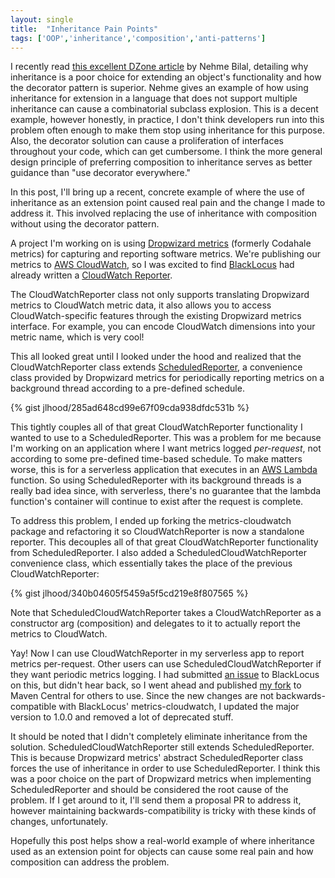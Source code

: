```yaml
---
layout: single
title:  "Inheritance Pain Points"
tags: ['OOP','inheritance','composition','anti-patterns']
---
```


I recently read [this excellent DZone article](https://dzone.com/articles/is-inheritance-dead) by Nehme Bilal,
detailing why inheritance is a poor choice for extending an object's functionality and how the decorator pattern
is superior. Nehme gives an example of how using inheritance for extension in a language that does not support
multiple inheritance can cause a combinatorial subclass explosion. This is a decent example, however honestly, in
practice, I don't think developers run into this problem often enough to make them stop using inheritance for
this purpose. Also, the decorator solution can cause a proliferation of interfaces throughout your code, which
can get cumbersome. I think the more general design principle of preferring composition to inheritance serves as
better guidance than "use decorator everywhere."

In this post, I'll bring up a recent, concrete example of where the use of inheritance as an extension point caused
real pain and the change I made to address it. This involved replacing the use of inheritance with composition without
using the decorator pattern.

A project I'm working on is using [Dropwizard metrics](http://metrics.dropwizard.io/3.1.0/) (formerly Codahale
metrics) for capturing and reporting software metrics. We're publishing our metrics to
[AWS CloudWatch](https://aws.amazon.com/cloudwatch/), so I was excited to find [BlackLocus](http://blacklocus.com/)
had already written a [CloudWatch Reporter](https://github.com/blacklocus/metrics-cloudwatch).

The CloudWatchReporter class not only supports translating Dropwizard metrics to CloudWatch metric data, it also allows
you to access CloudWatch-specific features through the existing Dropwizard metrics interface. For example, you can encode
CloudWatch dimensions into your metric name, which is very cool!

This all looked great until I looked under the hood and realized that the CloudWatchReporter class extends
[ScheduledReporter](http://metrics.dropwizard.io/3.1.0/apidocs/com/codahale/metrics/ScheduledReporter.html), a
convenience class provided by Dropwizard metrics for periodically reporting metrics on a background thread according
to a pre-defined schedule. 

{% gist jlhood/285ad648cd99e67f09cda938dfdc531b %}

This tightly couples all of that great CloudWatchReporter functionality I wanted to use to a ScheduledReporter. This
was a problem for me because I'm working on an application where I want metrics logged *per-request*, not according
to some pre-defined time-based schedule. To make matters worse, this is for a serverless application that executes in an
[AWS Lambda](https://aws.amazon.com/lambda/) function. So using ScheduledReporter with its background threads is a
really bad idea since, with serverless, there's no guarantee that the lambda function's container will continue to exist
after the request is complete.

To address this problem, I ended up forking the metrics-cloudwatch package and refactoring it so CloudWatchReporter is
now a standalone reporter. This decouples all of that great CloudWatchReporter functionality from ScheduledReporter. I
also added a ScheduledCloudWatchReporter convenience class, which essentially takes the place of the previous
CloudWatchReporter:

{% gist jlhood/340b04605f5459a5f5cd219e8f807565 %}

Note that ScheduledCloudWatchReporter takes a CloudWatchReporter as a constructor arg (composition) and delegates to it
to actually report the metrics to CloudWatch.

Yay! Now I can use CloudWatchReporter in my serverless app to report metrics per-request. Other users can use
ScheduledCloudWatchReporter if they want periodic metrics logging. I had submitted
[an issue](https://github.com/blacklocus/metrics-cloudwatch/issues/20) to BlackLocus on this,
but didn't hear back, so I went ahead and published [my fork](https://github.com/jlhood/metrics-cloudwatch) to Maven
Central for others to use. Since the new changes are not backwards-compatible with BlackLocus' metrics-cloudwatch, I
updated the major version to 1.0.0 and removed a lot of deprecated stuff.

It should be noted that I didn't completely eliminate inheritance from the solution. ScheduledCloudWatchReporter still
extends ScheduledReporter. This is because Dropwizard metrics' abstract ScheduledReporter class forces the use of
inheritance in order to use ScheduledReporter. I think this was a poor choice on the part of Dropwizard metrics when
implementing ScheduledReporter and should be considered the root cause of the problem. If I get around to it, I'll send
them a proposal PR to address it, however maintaining backwards-compatibility is tricky with these kinds of changes,
unfortunately.

Hopefully this post helps show a real-world example of where inheritance used as an extension point for objects can
cause some real pain and how composition can address the problem.
